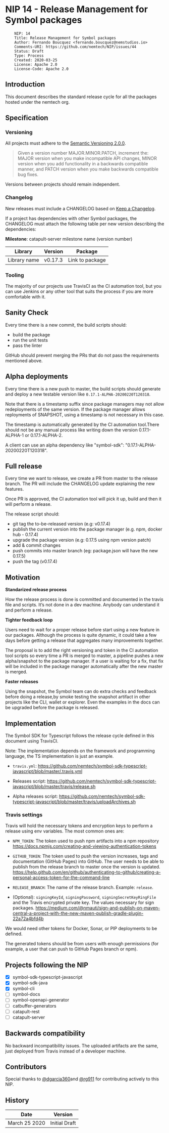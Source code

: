 # NIP 14 - Release Management for Symbol packages

```
    NIP: 14
    Title: Release Management for Symbol packages
    Author: Fernando Boucquez <fernando.boucquez@nemstudios.io>
    Comments-URI: https://github.com/nemtech/NIP/issues/44
    Status: Draft
    Type: Process
    Created: 2020-03-25
    License: Apache 2.0
    License-Code: Apache 2.0
```

## Introduction

This document describes the standard release cycle for all the packages hosted under the nemtech org.

## Specification

### Versioning

All projects must adhere to the [Semantic Versioning 2.0.0](https://semver.org/).

> Given a version number MAJOR.MINOR.PATCH, increment the:
MAJOR version when you make incompatible API changes,
MINOR version when you add functionality in a backwards compatible manner, and
PATCH version when you make backwards compatible bug fixes.
 
Versions between projects should remain independent. 
 
### Changelog
 
New releases must include a CHANGELOG based on [Keep a Changelog](https://keepachangelog.com/en/1.0.0/).
 
If a project has dependencies with other Symbol packages, the CHANGELOG must attach the following table per new version describing the dependencies:

**Milestone**: catapult-server milestone name (version number)
 
 | Library     |Version  | Package         |
 | ------------|---------|---------------- |
 |Library name | v0.17.3 | Link to package |

### Tooling

The majority of our projects use TravisCI as the CI automation tool, but you can use Jenkins or any other tool that suits the process if you are more comfortable with it.

## Sanity Check

Every time there is a new commit, the build scripts should:

* build the package
* run the unit tests
* pass the linter

GitHub should prevent merging the PRs that do not pass the requirements mentioned above.

## Alpha deployments

Every time there is a new push to master, the build scripts should generate and deploy a new testable version like  ``0.17.1-ALPHA-20200220T120318``.

Note that there is a timestamp suffix since package managers may not allow redeployments of the same version. If the package manager allows reployments of SNAPSHOT, using a timestamp is not necessary in this case.

The timestamp is automatically generated by the CI automation tool.There should not be any manual process like writing down the version 0.17.1-ALPHA-1 or 0.17.1-ALPHA-2.

A client can use an alpha dependency like "symbol-sdk": "0.17.1-ALPHA-20200220T120318".

## Full release

Every time we want to release, we create a PR from master to the release branch.
The PR will include the CHANGELOG update explaining the new features.

Once PR is approved, the CI automation tool will pick it up, build and then it will perform a release. 

The release script should:

* git tag the to-be-released version (e.g: v0.17.4)
* publish the current version into the package manager (e.g. npm, docker hub - 0.17.4)
* upgrade the package version (e.g: 0.17.5 using npm version patch)
* add & commit changes
* push commits into master branch (eg: package.json will have the new 0.17.5)
* push the tag (v0.17.4)

## Motivation

**Standarized release process**

How the release process is done is committed and documented in the travis file and scripts. It’s not done in a dev machine. Anybody can understand it and perform a release.

**Tighter feedback loop**

Users need to wait for a proper release before start using a new feature in our packages. Although the process is quite dynamic, it could take a few days before getting a release that aggregates many improvements together.

The proposal is to add the right versioning and token in the CI automation tool scripts so every time a PR is merged to master, a pipeline pushes a new alpha/snapshot to the package manager. If a user is waiting for a fix, that fix will be included in the package manager automatically after the new master is merged.

**Faster releases**

Using the snapshot, the Symbol team can do extra checks and feedback before doing a release,by smoke testing the snapshot artifact in other projects like the CLI, wallet or explorer. Even the examples in the docs can be upgraded before the package is released.

## Implementation

The Symbol SDK for Typescript follows the release cycle defined in this document using TravisCI.

Note: The implementation depends on the framework and programming language, the TS implementation is just an example. 

* ``travis.yml``: https://github.com/nemtech/symbol-sdk-typescript-javascript/blob/master/.travis.yml

* Releases script: https://github.com/nemtech/symbol-sdk-typescript-javascript/blob/master/travis/release.sh

* Alpha releases script: https://github.com/nemtech/symbol-sdk-typescript-javascript/blob/master/travis/uploadArchives.sh

### Travis settings

Travis will hold the necessary tokens and encryption keys to perform a release using env variables. The most common ones are:

* ``NPM_TOKEN``: The token used to push npm artifacts into a npm repository https://docs.npmjs.com/creating-and-viewing-authentication-tokens 

* ``GITHUB_TOKEN``: The token used to push the version increases, tags and documentation (GitHub Pages) into GitHub. The user needs to be able to publish from the release branch to master once the version is updated.
 https://help.github.com/en/github/authenticating-to-github/creating-a-personal-access-token-for-the-command-line
* ``RELEASE_BRANCH``: The name of the release branch. Example: ``release``.
* (Optional): ``signingKeyId``, ``signingPassword``, ``signingSecretKeyRingFile`` and the Travis encrypted private key. The values necessary for sign packages. https://medium.com/@nmauti/sign-and-publish-on-maven-central-a-project-with-the-new-maven-publish-gradle-plugin-22a72a4bfd4b

We would need other tokens for Docker, Sonar, or PIP deployments to be defined. 

The generated tokens should be from users with enough permissions (for example, a user that can push to GitHub Pages branch or npm).

##  Projects following the NIP

* [x] symbol-sdk-typescript-javascript
* [x] symbol-sdk-java
* [x] symbol-cli
* [ ] symbol-docs
* [ ] symbol-openapi-generator
* [ ] catbuffer-generators
* [ ] catapult-rest
* [ ] catapult-server

##  Backwards compatibility

No backward incompatibility issues. The uploaded artifacts are the same, just deployed from Travis instead of a developer machine.

## Contributors

Special thanks to [@dgarcia360](https://github.com/dgarcia360)and [@rg911](https://github.com/rg911) for contributing actively to this NIP.

## History

| **Date**          | **Version**   |
| ----------------- | ------------- |
| March 25 2020     | Initial Draft |
